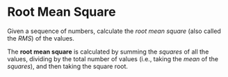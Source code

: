 
# Root Mean Square

Given a sequence of numbers, calculate the _root mean square_ (also called the _RMS_) of the values.

The **root mean square** is calculated by summing the _squares_ of all the values,
dividing by the total number of values (i.e., taking the _mean_ of the _squares_),
and then taking the square root.


